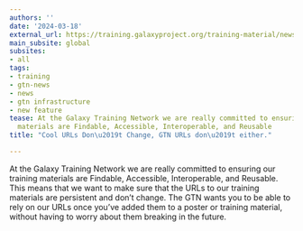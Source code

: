 ```yaml
---
authors: ''
date: '2024-03-18'
external_url: https://training.galaxyproject.org/training-material/news/2024/03/18/url-persistence.html
main_subsite: global
subsites:
- all
tags:
- training
- gtn-news
- news
- gtn infrastructure
- new feature
tease: At the Galaxy Training Network we are really committed to ensuring our training
  materials are Findable, Accessible, Interoperable, and Reusable
title: "Cool URLs Don\u2019t Change, GTN URLs don\u2019t either."

---
```

At the Galaxy Training Network we are really committed to ensuring our training materials are Findable, Accessible, Interoperable, and Reusable. This means that we want to make sure that the URLs to our training materials are persistent and don’t change. The GTN wants you to be able to rely on our URLs once you’ve added them to a poster or training material, without having to worry about them breaking in the future.
